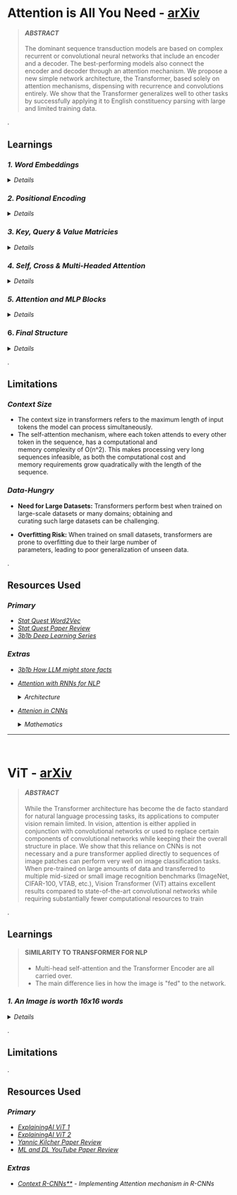# Attention is All You Need - [arXiv](https://arxiv.org/abs/1706.03762)
> #### <b> <i> ABSTRACT </i> </b> <br>
> The dominant sequence transduction models are based on complex recurrent or
convolutional neural networks that include an encoder and a decoder. The best-performing
models also connect the encoder and decoder through an attention
mechanism. We propose a new simple network architecture, the Transformer,
based solely on attention mechanisms, dispensing with recurrence and convolutions
entirely. We show that the Transformer generalizes well to
other tasks by successfully applying it to English constituency parsing with
large and limited training data.
&nbsp;

.<br>
## Learnings

### _1. Word Embeddings_
<details>
  <summary><i> Details </i></summary>

  #### WHY EMBEDDINGS ?
  * Neural Networks understand vectors and not the words we speak.
  * We need a way to convert words to vectors.

  #### PROCESS FOR EMBEDDING
  > <img src ="https://github.com/user-attachments/assets/a7e1893b-b3d9-4f8c-b171-b78e4a0095f6" alt="Word Embeddings" width="380" height="320"> <br>

  * We make use of a MLP: 
    * One-hot-like Input given to MLP. Varies from technique to technique. 
    * Number of Input neurons = Total number of tokens in the model's "vocabulary".
    * Hidden layer(s) with activations followed by an output layer.
    * Output vector = Embedding of the corresponding token. 
  * The "Embedding Space" is a very high dimensional space where similarity between <br>
    various words and their relations are stored.
</details>

### _2. Positional Encoding_
<details>
  <summary><i> Details </i></summary>
  
  #### WHY POSITIONAL ENCODING ?
  * The order of words in a sentence carries semantic value.
  * Before passing an input to a transformer, it is important along with the Word Embeddings <br>
    we emphasise the position of words in a sentence through Positional Embeddings.

 #### PROCESS FOR ENCODING
 > <img src="https://github.com/user-attachments/assets/31cd6a4b-937d-4d50-81dd-c1790c0d70b0" alt="Positional Encoding" width="380" height="320"> <br>
 * Among various positional values, some components might have same value, however, the value vector as a whole remains unique.
 * The value vector is added to the Word Embedding to get the token conditional encoding.

</details>

### _3. Key, Query & Value Matricies_
<details>
  <summary><i> Details </i> </summary>

  #### QUERY MATRIX (Q)
  > <img src= "https://github.com/user-attachments/assets/08668b00-9e1f-44cc-91ce-e2d926c97621" alt="Query Matrix" width="380" height="320"> <br>
  > WQ = Weight Query Matrix <br>
  > Q = WQ * Ei = Query Matrix for each token/embedding. <br>
  > Q has a lower dimensionality than Ei (it's Embedding)
  
  * Analogous to asking a "Query" to each token. <br>
  * One analogy would be, say, mapping the higher dimensional embedding space of a token to a lower dimensional space representing, say, encoding nouns to a 
    particular direction to help look for the influence of prior adjectives.

  #### KEY MATRIX (K)
  > WK = Weight Key Matrix
  > K = WK * Ei = Key Matrix for each token/embedding. <br>
  > K has a lower dimensionality than Ei (its Embedding)

  * Analogous to answering the "Query" for each token. <br>
  * The Key Matrix answers the Query matrix when the two have a higher degree of similarity (say, cosine similarity)

  #### KEY-QUERY PAIRS
  > <img src = "https://github.com/user-attachments/assets/d8fde402-3a9a-4232-b6a6-d2e910e77b71" alt="Key Query Pairs" width="380" height="300"> <br>
    _Key-Query Pairs_ <br>
  > <img src = "https://github.com/user-attachments/assets/1bf6331b-7fb4-435c-a54e-f42039c37b6e" alt="Attention Pattern" width="380" height="280"> <br>
    _Attention Pattern, i.e. the influence of each Key on a given Query_

  * We find how "well" each Key "answers" a particular Query on a token.
  * We achieve this by finding pair-wise cosine similarity for all Key-Query Pairs.
  * We take a softmax along each column of the above image to find the extent/probability of a Key influencing the chosen Query of the token/column.

  #### VALUE MATRIX (V)
  > <img src = "https://github.com/user-attachments/assets/3d39850a-e699-4fbb-a4dd-25413fcf121c" alt="Value Matrix" width="380" height="220"> <br>
  > _Figure depicting usage/influence of Value Matrix_

  * Q.K^T gives us pair-wise similarity between tokens or, more precisely, their embeddings. However, this can be thought of as local similarity.
  * For each token, (Q.K^T)*V allows us to determine the value of each Key-Query pair/similarity. This can be thought of as a "global" similarity.
  * As depicted in the figure above, we can sum along each column to determine how each token's embedding should be updated.
  * This allows for information flow between tokens and allows the computer to "learn" the sentence's meaning. 
</details>

### _4. Self, Cross & Multi-Headed Attention_
<details>
  <summary><i> Details </i></summary>

  #### SELF VS CROSS ATTENTION
  * The above process refers to self-attention; Key and Query Matrices act on the same data.
  * Cross-attention: Key and Query Matrices act on the DIFFERENT data, e.g. translation.
  
  #### MULTI-HEADED ATTENTION
  > <img src = "https://github.com/user-attachments/assets/2c03b99b-7ea7-4498-b725-c4e798aa9aa3" alt="Multi Headed" width="420" height="300"> <br>
  > <img src = "https://github.com/user-attachments/assets/76e1ab7a-4a1e-4939-947c-20a926d2a854" alt="Multi Headed Result" width="420" height="300"> <br>
  * Multiple distinct Key, Query, and Value Matrices to allow various interpretations/attention patterns. <br>
  * The second figure shows how each embedding is updated after a multi-headed operation.
  * The concatenated embeddings are then **projected to a lower dimension** by taking dot product with **WO (projection) matrix** to reduce <br>
    the concatenated output's dimensions back to the **same dimensions as the input to the attenion block.**
</details>

### _5. Attention and MLP Blocks_
<details>
  <summary><i> Details </i></summary>
  
  #### ATTENTION BLOCK
  * 1st Attention Block takes original positional encodings of the sentence(s) as input. It outputs updated encodings <br>
  for each token (**based on the mult-head attention concept**) in the sentence(s), allowing for information and context flow. 
  * 2nd Attention Block takes these **updated encodings added with initial positional encodings** (Residual Connections) <br>
  as their input, and the process repeats... <br>
  _Finally_,
  * Generally, the goal is that the last embedding in the output of the last Attention block encodes the entire context and <br>
  acts as a probability distribution (after softmax), from which the next word can be predicted/sampled.

 #### MLP BLOCK
 * Stores "facts" and "memory" regarding the input statements. 
 * Source: [_Deep Learning: 3b1b Lecture 7_](https://www.youtube.com/watch?v=9-Jl0dxWQs8&list=PLZHQObOWTQDNU6R1_67000Dx_ZCJB-3pi&index=7)
</details>

### 6. _Final Structure_
<details>
  <summary><i> Details </i></summary>
  
  > #### _OVERLL STRUCTURE_ <br>
  > <img src = "https://github.com/user-attachments/assets/b7b68fe1-116c-47e3-b77e-3e3d62b75813" alt="Multi Headed" width="400" height="600"> <br>
  > <img src = "https://github.com/user-attachments/assets/7c119757-1dda-42e1-bf38-b3ce7bb7fe07" alt="Multi Headed" width="400" height="200"> <br>

  #### WHY AND WHEN DO WE NEED ENCODER & DECODER BLOCKS:
  
  ##### 1. **Why Do We Need a Decoder Block?**
   - **Sequence-to-Sequence Tasks:** The original transformer model, as introduced in the paper "Attention is All You Need," was <br>
     designed for sequence-to-sequence (seq2seq) tasks like machine translation. In these tasks, the model needs to convert an input <br>
     sequence (e.g., a sentence in English) into an output sequence (e.g., a sentence in French). The encoder processes the input sentence, <br>
     and the decoder generates the translated sentence token by token, conditioned on the encoder's output and the previously generated tokens.
   - **Autoregressive Generation:** The decoder operates autoregressively, meaning it generates one token at a time, and each token is conditioned <br>
     on the tokens generated before it. This is crucial for tasks where the output sequence depends on previously generated tokens, like text generation or 
     translation.
  
  ##### 2. **Predicting the Next Word in a Sentence:**
   - **Next-Word Prediction Task:** If you're using a transformer to predict the next word in a sentence, you're dealing with a language modelling task. <br>
     In this case, you don't necessarily need the full encoder-decoder architecture.
   - **Decoder-Only Models (e.g., GPT):** For next-word prediction, you can use a **decoder-only** transformer model, like GPT (Generative Pre-trained <br> 
     Transformer). In such models, the transformer architecture consists only of a stack of decoder blocks. Each block attends to the sequence of tokens already <br> generated (or provided as input) and predicts the next token based on this context.
</details>


.<br>
## Limitations
### _Context Size_
* The context size in transformers refers to the maximum length of input tokens the model can process simultaneously.
* The self-attention mechanism, where each token attends to every other token in the sequence, has a computational and <br>
  memory complexity of O(n^2). This makes processing very long sequences infeasible, as both the computational cost and <br>
  memory requirements grow quadratically with the length of the sequence.
### _Data-Hungry_
* **Need for Large Datasets:** Transformers perform best when trained on large-scale datasets or many domains; obtaining and <br>
curating such large datasets can be challenging.

* **Overfitting Risk:** When trained on small datasets, transformers are prone to overfitting due to their large number of <br>
parameters, leading to poor generalization of unseen data.


.<br>
## Resources Used
<i>
  
### _Primary_
* [Stat Quest Word2Vec](https://www.youtube.com/watch?v=viZrOnJclY0)
* [Stat Quest Paper Review](https://www.youtube.com/watch?v=zxQyTK8quyY)
* [3b1b Deep Learning Series](https://www.youtube.com/watch?v=eMlx5fFNoYc&list=PLZHQObOWTQDNU6R1_67000Dx_ZCJB-3pi&index=6)

### _Extras_
* [3b1b How LLM might store facts](https://www.youtube.com/watch?v=9-Jl0dxWQs8&list=PLZHQObOWTQDNU6R1_67000Dx_ZCJB-3pi&index=7)
* [Attention with RNNs for NLP](https://youtu.be/fjJOgb-E41w)
  <details>
    <summary> <i>Architecture</i> </summary>
    
    ![image](https://github.com/user-attachments/assets/d6248a18-1a58-4f88-b165-c5d5a552d2a0)
    ![image](https://github.com/user-attachments/assets/f2e27f16-7868-4717-a659-2a055ded2d3a)
    ![image](https://github.com/user-attachments/assets/cdbbf793-f528-484e-b068-e8b248286304)
  </details>
* [Attenion in CNNs](https://www.youtube.com/watch?v=RAET0TMSbk4)
  <details>
    <summary><i> Mathematics </i></summary>
    
    ![image](https://github.com/user-attachments/assets/27cf1f71-eeec-40d3-ba84-95cc84dfef5d)
    ![image](https://github.com/user-attachments/assets/9a50a7ea-7349-4df9-82ba-2b21c923975e)
    _Not understood completely_
  </details>
</i>

---
&nbsp;

# ViT - [arXiv](https://arxiv.org/abs/2010.11929)
> #### <b> <i> ABSTRACT </i> </b> <br>
> While the Transformer architecture has become the de facto standard for natural
language processing tasks, its applications to computer vision remain limited. In
vision, attention is either applied in conjunction with convolutional networks or
used to replace certain components of convolutional networks while keeping their
the overall structure in place. We show that this reliance on CNNs is not necessary
and a pure transformer applied directly to sequences of image patches can perform
very well on image classification tasks. When pre-trained on large amounts of
data and transferred to multiple mid-sized or small image recognition benchmarks
(ImageNet, CIFAR-100, VTAB, etc.), Vision Transformer (ViT) attains excellent
results compared to state-of-the-art convolutional networks while requiring substantially
fewer computational resources to train
&nbsp;


.<br>
## Learnings
> #### SIMILARITY TO TRANSFORMER FOR NLP
> * Multi-head self-attention and the Transformer Encoder are all carried over.
> * The main difference lies in how the image is "fed" to the network.

### _1. An Image is worth 16x16 words_
<details>
  <summary><i> Details </i></summary>
  
  
</details>


.<br>
## Limitations


.<br>
## Resources Used
<i>
  
### _Primary_
* [ExplainingAI ViT 1](https://www.youtube.com/watch?v=lBicvB4iyYU)
* [ExplainingAI ViT 2](https://www.youtube.com/watch?v=zT_el_cjiJw)
* [Yannic Kilcher Paper Review](https://www.youtube.com/watch?v=TrdevFK_am4)
* [ML and DL YouTube Paper Review](https://www.youtube.com/watch?v=tRQ0EaqeJAI)
### _Extras_
* [Context R-CNNs**](https://www.youtube.com/watch?v=eI8xTdcZ6VY) - _Implementing Attention mechanism in R-CNNs_
</i>
